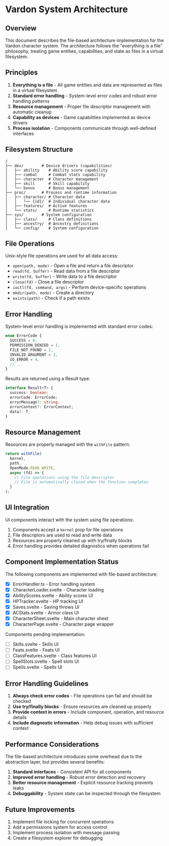 # Vardon System Architecture

## Overview

This document describes the file-based architecture implementation for the Vardon character system. The architecture follows the "everything is a file" philosophy, treating game entities, capabilities, and state as files in a virtual filesystem.

## Principles

1. **Everything is a file** - All game entities and data are represented as files in a virtual filesystem
2. **Standard error handling** - System-level error codes and robust error handling patterns
3. **Resource management** - Proper file descriptor management with automatic cleanup
4. **Capability as devices** - Game capabilities implemented as device drivers
5. **Process isolation** - Components communicate through well-defined interfaces

## Filesystem Structure

```
/
├── dev/        # Device drivers (capabilities)
│   ├── ability    # Ability score capability
│   ├── combat     # Combat stats capability
│   ├── character  # Character management
│   ├── skill      # Skill capability
│   └── bonus      # Bonus management
├── proc/       # Process and runtime information
│   ├── character/ # Character data
│   │   └── {id}/  # Individual character data
│   ├── features/  # Active features
│   └── stats/     # Runtime statistics
├── sys/        # System configuration
│   ├── class/     # Class definitions
│   ├── ancestry/  # Ancestry definitions
│   └── config/    # System configuration
```

## File Operations

Unix-style file operations are used for all data access:

- `open(path, mode)` - Open a file and return a file descriptor
- `read(fd, buffer)` - Read data from a file descriptor
- `write(fd, buffer)` - Write data to a file descriptor
- `close(fd)` - Close a file descriptor
- `ioctl(fd, command, args)` - Perform device-specific operations
- `mkdir(path, mode)` - Create a directory
- `exists(path)` - Check if a path exists

## Error Handling

System-level error handling is implemented with standard error codes:

```typescript
enum ErrorCode {
  SUCCESS = 0,
  PERMISSION_DENIED = 1,
  FILE_NOT_FOUND = 2,
  INVALID_ARGUMENT = 3,
  IO_ERROR = 4,
  // ...
}
```

Results are returned using a Result type:

```typescript
interface Result<T> {
  success: boolean;
  errorCode: ErrorCode;
  errorMessage?: string;
  errorContext?: ErrorContext;
  data?: T;
}
```

## Resource Management

Resources are properly managed with the `withFile` pattern:

```typescript
return withFile(
  kernel,
  path,
  OpenMode.READ_WRITE,
  async (fd) => {
    // File operations using the file descriptor
    // File is automatically closed when the function completes
  }
);
```

## UI Integration

UI components interact with the system using file operations:

1. Components accept a `kernel` prop for file operations
2. File descriptors are used to read and write data
3. Resources are properly cleaned up with try/finally blocks
4. Error handling provides detailed diagnostics when operations fail

## Component Implementation Status

The following components are implemented with file-based architecture:

- [x] ErrorHandler.ts - Error handling system
- [x] CharacterLoader.svelte - Character loading
- [x] AbilityScores.svelte - Ability scores UI
- [x] HPTracker.svelte - HP tracking UI
- [x] Saves.svelte - Saving throws UI 
- [x] ACStats.svelte - Armor class UI
- [x] CharacterSheet.svelte - Main character sheet
- [x] CharacterPage.svelte - Character page wrapper

Components pending implementation:
- [ ] Skills.svelte - Skills UI
- [ ] Feats.svelte - Feats UI
- [ ] ClassFeatures.svelte - Class features UI
- [ ] SpellSlots.svelte - Spell slots UI
- [ ] Spells.svelte - Spells UI

## Error Handling Guidelines

1. **Always check error codes** - File operations can fail and should be checked
2. **Use try/finally blocks** - Ensure resources are cleaned up properly
3. **Provide context in errors** - Include component, operation, and resource details
4. **Include diagnostic information** - Help debug issues with sufficient context

## Performance Considerations

The file-based architecture introduces some overhead due to the abstraction layer, but provides several benefits:

1. **Standard interfaces** - Consistent API for all components
2. **Improved error handling** - Robust error detection and recovery
3. **Better resource management** - Explicit resource tracking prevents leaks
4. **Debuggability** - System state can be inspected through the filesystem

## Future Improvements

1. Implement file locking for concurrent operations
2. Add a permissions system for access control
3. Implement process isolation with message passing
4. Create a filesystem explorer for debugging